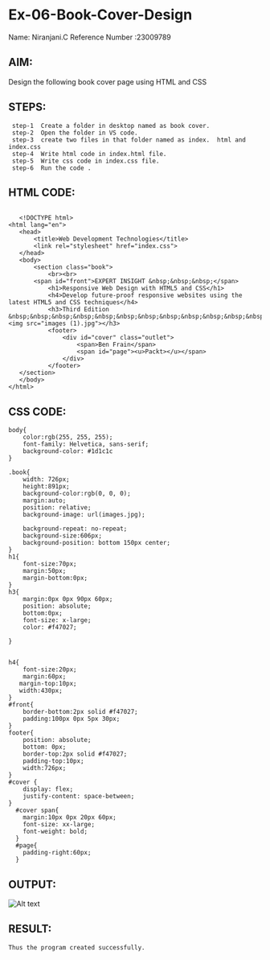 # Ex-06-Book-Cover-Design
Name: Niranjani.C
Reference Number :23009789

## AIM:
   Design the following book cover page using HTML and CSS

## STEPS:

     step-1  Create a folder in desktop named as book cover.
     step-2  Open the folder in VS code.
     step-3  create two files in that folder named as index.  html and index.css
     step-4  Write html code in index.html file.
     step-5  Write css code in index.css file.
     step-6  Run the code .

## HTML CODE:
 ```  
   
    <!DOCTYPE html>
<html lang="en">
    <head>
        <title>Web Development Technologies</title>
        <link rel="stylesheet" href="index.css">
    </head>
    <body>
        <section class="book">
            <br><br>
        <span id="front">EXPERT INSIGHT &nbsp;&nbsp;&nbsp;</span>
            <h1>Responsive Web Design with HTML5 and CSS</h1>
            <h4>Develop future-proof responsive websites using the latest HTML5 and CSS techniques</h4>
            <h3>Third Edition &nbsp;&nbsp;&nbsp;&nbsp;&nbsp;&nbsp;&nbsp;&nbsp;&nbsp;&nbsp;&nbsp;&nbsp;&nbsp;&nbsp;&nbsp;&nbsp;&nbsp;&nbsp;&nbsp;&nbsp;&nbsp;&nbsp;&nbsp;&nbsp;&nbsp;&nbsp;&nbsp;&nbsp;&nbsp;&nbsp;&nbsp;&nbsp;<img src="images (1).jpg"></h3>
            <footer>
                <div id="cover" class="outlet">
                    <span>Ben Frain</span>
                    <span id="page"><u>Packt></u></span>
                </div>
            </footer>
    </section>
    </body>
</html>
```
## CSS CODE:
```
body{
    color:rgb(255, 255, 255);
    font-family: Helvetica, sans-serif;
    background-color: #1d1c1c
}

.book{
    width: 726px;
    height:891px;
    background-color:rgb(0, 0, 0);
    margin:auto;
    position: relative;
    background-image: url(images.jpg);

    background-repeat: no-repeat;
    background-size:606px;
    background-position: bottom 150px center;
}
h1{
    font-size:70px;
    margin:50px;
    margin-bottom:0px;
}
h3{
    margin:0px 0px 90px 60px;
    position: absolute;
    bottom:0px;
    font-size: x-large;
    color: #f47027;
    
}


h4{
    font-size:20px;
    margin:60px;
   margin-top:10px;
   width:430px;
}
#front{
    border-bottom:2px solid #f47027;
    padding:100px 0px 5px 30px;
}
footer{
    position: absolute;
    bottom: 0px;
    border-top:2px solid #f47027;
    padding-top:10px;
    width:726px;
}
#cover {
    display: flex;
    justify-content: space-between;
}
  #cover span{
    margin:10px 0px 20px 60px;
    font-size: xx-large;
    font-weight: bold;
  }
  #page{
    padding-right:60px;
  }
```
## OUTPUT:
![Alt text](image.png)

## RESULT:
    Thus the program created successfully.
